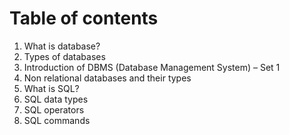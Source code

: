 # Table of contents
1. What is database?
2. Types of databases
3. Introduction of DBMS (Database Management System) – Set 1
4. Non relational databases and their types
5. What is SQL?
6. SQL data types
7. SQL operators
8. SQL commands
